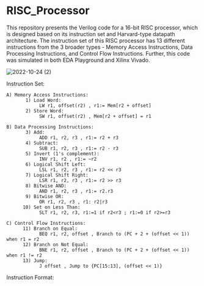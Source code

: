 # RISC_Processor
This repository presents the Verilog code for a 16-bit RISC processor, which is designed based on its instruction set and Harvard-type datapath architecture. The instruction set of this RISC processor has 13 different instructions from the 3 broader types - Memory Access Instructions, Data Processing Instructions, and Control Flow Instructions. Further, this code was simulated in both EDA Playground and Xilinx Vivado. 

![2022-10-24 (2)](https://user-images.githubusercontent.com/76448256/197538688-903011f5-b9f4-43de-9f03-30583dd797f2.png)

Instruction Set:

    A) Memory Access Instructions:
           1) Load Word: 
                LW r1, offset(r2) , r1:= Mem[r2 + offset]
           2) Store Word:
                SW r1, offset(r2) , Mem[r2 + offset] = r1
    
    B) Data Processing Instructions:
           3) Add:
                ADD r1, r2, r3 , r1:= r2 + r3
           4) Subtract:
                SUB r1, r2, r3 , r1:= r2 - r3
           5) Invert (1's complement):
                INV r1, r2 , r1:= ~r2
           6) Logical Shift Left:
                LSL r1, r2, r3 , r1:= r2 << r3
           7) Logical Shift Right:
                LSR r1, r2, r3 , r1:= r2 >> r3
           8) Bitwise AND:
                AND r1, r2, r3 , r1:= r2.r3
           9) Bitwise OR:
                OR r1, r2, r3 , r1: r2|r3
          10) Set on Less Than:
                SLT r1, r2, r3, r1:=1 if r2<r3 ; r1:=0 if r2>=r3

    C) Control Flow Instructions:
          11) Branch on Equal:
                BEQ r1, r2, offset , Branch to (PC + 2 + (offset << 1)) when r1 = r2
          12) Branch on Not Equal:
                BNE r1, r2, offset , Branch to (PC + 2 + (offset << 1)) when r1 != r2
          13) Jump:
                J offset , Jump to {PC[15:13], (offset << 1)}

Instruction Format:



           

